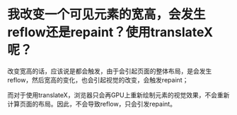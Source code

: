 # 我改变一个可见元素的宽高，会发生reflow还是repaint？使用translateX呢？

​	改变宽高的话，应该说是都会触发，由于会引起页面的整体布局，是会发生reflow，然后宽高的变化，也会引起视觉的改变，会触发repaint；



而对于使用translateX，浏览器只会再GPU上重新绘制元素的视觉效果，不会重新计算页面的布局。因此，不会导致reflow，只会引发repaint。

